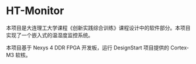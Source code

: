 # HT-Monitor

本项目是大连理工大学课程《创新实践综合训练》课程设计中的软件部分。本项目实现了一个嵌入式的温湿度监控系统。

本项目基于 Nexys 4 DDR FPGA 开发板，运行 DesignStart 项目提供的 Cortex-M3 软核。
